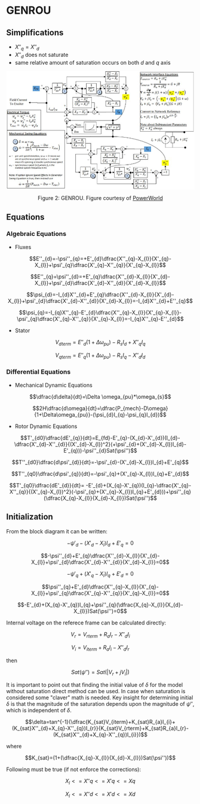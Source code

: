 # GENROU
## Simplifications

- $`X''_{q}=X''_{d}`$
- $`X''_{d}`$ does not saturate
- same relative amount of saturation occurs on both $`d`$ and $`q`$ axis

<div align="center">
   <img align="center" src="/Documentation/Figures/GENROU.JPG">
   
   
  Figure 2: GENROU. Figure courtesy of [PowerWorld](https://www.powerworld.com/WebHelp/)
</div>

## Equations
### Algebraic Equations


- Fluxes

``` math
E''_{d}=-\psi''_{q}=+E'_{d}\dfrac{X''_{q}-X_{l}}{X'_{q}-X_{l}}+\psi'_{q}\dfrac{X'_{q}-X''_{q}}{X'_{q}-X_{l}}
```
``` math
E''_{q}=\psi''_{d}=+E'_{q}\dfrac{X''_{d}-X_{l}}{X'_{d}-X_{l}}+\psi'_{d}\dfrac{X'_{d}-X''_{d}}{X'_{d}-X_{l}}
```
```math
\psi_{d}=-I_{d}X''_{d}+E'_{q}\dfrac{X''_{d}-X_{l}}{X'_{d}-X_{l}}+\psi'_{d}\dfrac{X'_{d}-X''_{d}}{X'_{d}-X_{l}}=-I_{d}X''_{d}+E''_{q}
```
```math
\psi_{q}=-I_{q}X''_{q}-E'_{d}\dfrac{X''_{q}-X_{l}}{X'_{q}-X_{l}}-\psi'_{q}\dfrac{X'_{q}-X''_{q}}{X'_{q}-X_{l}}=-I_{q}X''_{q}-E''_{d}
```
- Stator
``` math
V_{dterm}=E''_{d}(1+\Delta\omega_{pu})-R_{s}I_{d}+X''_{q}I_{q}
```
``` math
V_{qterm}=E''_{q}(1+\Delta\omega_{pu})-R_{s}I_{q}-X''_{d}I_{d}
```

### Differential Equations


- Mechanical Dynamic Equations
``` math
\dfrac{d\delta}{dt}=\Delta \omega_{pu}*\omega_{s}
```
``` math
2H\dfrac{d\omega}{dt}=\dfrac{P_{mech}-D\omega}{1+\Delta\omega_{pu}}-(\psi_{d}I_{q}-\psi_{q}I_{d})
```
- Rotor Dynamic Equations
```math
T'_{d0}\dfrac{dE'_{q}}{dt}=E_{fd}-E'_{q}-(X_{d}-X'_{d})(I_{d}-\dfrac{X'_{d}-X''_{d}}{(X'_{d}-X_{l})^2}(+\psi'_{d}+(X'_{d}-X_{l})I_{d}-E'_{q}))-\psi''_{d}Sat(\psi'')
```
```math
T''_{d0}\dfrac{d\psi'_{d}}{dt}=-\psi'_{d}-(X'_{d}-X_{l})I_{d}+E'_{q}
```
```math
T''_{q0}\dfrac{d\psi'_{q}}{dt}=-\psi'_{q}+(X'_{q}-X_{l})I_{q}+E'_{d}
```
```math
T'_{q0}\dfrac{dE'_{d}}{dt}= -E'_{d}+(X_{q}-X'_{q})(I_{q}-\dfrac{X'_{q}-X''_{q}}{(X'_{q}-X_{l})^2}(-\psi'_{q}+(X'_{q}-X_{l})I_{q}+E'_{d}))+\psi''_{q}(\dfrac{X_{q}-X_{l}}{X_{d}-X_{l}})Sat(\psi'')
```
## Initialization

From the block diagram it can be written:

```math
-\psi'_{d}-(X'_{d}-X_{l})I_{d}+E'_{q}=0
```
``` math
-\psi''_{d}+E'_{q}\dfrac{X''_{d}-X_{l}}{X'_{d}-X_{l}}+\psi'_{d}\dfrac{X'_{d}-X''_{d}}{X'_{d}-X_{l}}=0
```
```math
-\psi'_{q}+(X'_{q}-X_{l})I_{q}+E'_{d}=0
```
``` math
\psi''_{q}+E'_{d}\dfrac{X''_{q}-X_{l}}{X'_{q}-X_{l}}+\psi'_{q}\dfrac{X'_{q}-X''_{q}}{X'_{q}-X_{l}}=0
```
```math
-E'_{d}+(X_{q}-X'_{q})I_{q}+\psi''_{q}(\dfrac{X_{q}-X_{l}}{X_{d}-X_{l}})Sat(\psi'')=0
```

Internal voltage on the referece frame can be calculated directly:
```math
V_{r}=V_{rterm}+R_{a}I_{r}-X''_{d}I_{i}
```
``` math
V_{i}=V_{iterm}+R_{a}I_{i}-X''_{d}I_{r}
```
then
```math
Sat(\psi'')=Sat(\vert V_{r}+jV_{i} \vert)
```

It is important to point out that finding the initial value of $`\delta`$ for the model without saturation direct method can be used. In case when saturation is considered some "claver" math is needed. Key insight for determining initial $`\delta`$ is that the magnitude of the saturation depends upon the magnitude of $`\psi''`$, which is independent of $`\delta`$.
```math
\delta=tan^{-1}(\dfrac{K_{sat}V_{iterm}+K_{sat}R_{a}I_{i}+(K_{sat}X''_{d}+X_{q}-X''_{q})I_{r}}{K_{sat}V_{rterm}+K_{sat}R_{a}I_{r}-(K_{sat}X''_{d}+X_{q}-X''_{q})I_{i}})
```
where
```math
K_{sat}=(1+(\dfrac{X_{q}-X_{l}}{X_{d}-X_{l}})Sat(\psi''))
```
Following must be true (if not enforce the corrections):

```math
X_{l}<=X''{q}<=X'{q}<=Xq
```
```math
X_{l}<=X''{d}<=X'{d}<=Xd
```
